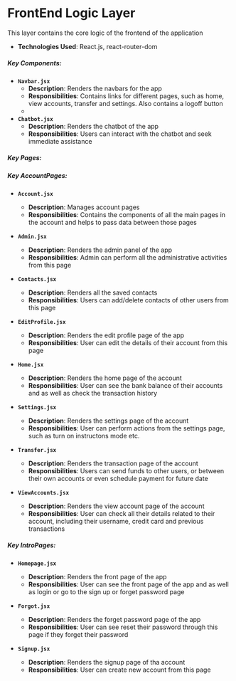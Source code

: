 # FrontEnd Logic Layer

This layer contains the core logic of the frontend of the application

- **Technologies Used**: React.js, react-router-dom

##### Key Components:

- **`Navbar.jsx`**
  - **Description**: Renders the navbars for the app
  - **Responsibilities**: Contains links for different pages, such as home, view accounts, transfer and settings. Also contains a logoff button
  - 
- **`Chatbot.jsx`**
  - **Description**: Renders the chatbot of the app
  - **Responsibilities**: Users can interact with the chatbot and seek immediate assistance

##### Key Pages:

##### Key AccountPages:

- **`Account.jsx`**
  - **Description**: Manages account pages
  - **Responsibilities**: Contains the components of all the main pages in the account and helps to pass data between those pages
    
- **`Admin.jsx`**
  - **Description**: Renders the admin panel of the app
  - **Responsibilities**: Admin can perform all the administrative activities from this page
    
- **`Contacts.jsx`**
  - **Description**: Renders all the saved contacts
  - **Responsibilities**: Users can add/delete contacts of other users from this page
    
- **`EditProfile.jsx`**
  - **Description**: Renders the edit profile page of the app
  - **Responsibilities**: User can edit the details of their account from this page

- **`Home.jsx`**
  - **Description**: Renders the home page of the account
  - **Responsibilities**: User can see the bank balance of their accounts and as well as check the transaction history

- **`Settings.jsx`**
  - **Description**: Renders the settings page of the account
  - **Responsibilities**: User can perform actions from the settings page, such as turn on instructons mode etc.

- **`Transfer.jsx`**
  - **Description**: Renders the transaction page of the account
  - **Responsibilities**: Users can send funds to other users, or between their own accounts or even schedule payment for future date
    
- **`ViewAccounts.jsx`**
  - **Description**: Renders the view account page of the account
  - **Responsibilities**: User can check all their details related to their account, including their username, credit card and previous transactions

##### Key IntroPages:

- **`Homepage.jsx`**
  - **Description**: Renders the front page of the app
  - **Responsibilities**: User can see the front page of the app and as well as login or go to the sign up or forget password page

- **`Forgot.jsx`**
  - **Description**: Renders the forget password page of the app
  - **Responsibilities**: User can see reset their password through this page if they forget their password

- **`Signup.jsx`**
  - **Description**: Renders the signup page of tha account
  - **Responsibilities**: User can create new account from this page
